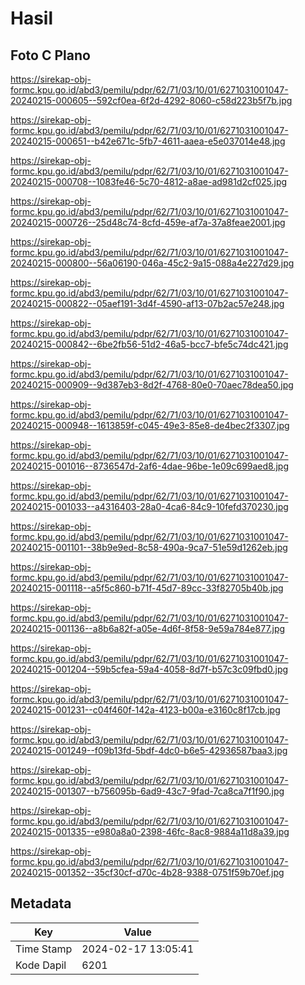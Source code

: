 # Hasil

## Foto C Plano

https://sirekap-obj-formc.kpu.go.id/abd3/pemilu/pdpr/62/71/03/10/01/6271031001047-20240215-000605--592cf0ea-6f2d-4292-8060-c58d223b5f7b.jpg

https://sirekap-obj-formc.kpu.go.id/abd3/pemilu/pdpr/62/71/03/10/01/6271031001047-20240215-000651--b42e671c-5fb7-4611-aaea-e5e037014e48.jpg

https://sirekap-obj-formc.kpu.go.id/abd3/pemilu/pdpr/62/71/03/10/01/6271031001047-20240215-000708--1083fe46-5c70-4812-a8ae-ad981d2cf025.jpg

https://sirekap-obj-formc.kpu.go.id/abd3/pemilu/pdpr/62/71/03/10/01/6271031001047-20240215-000726--25d48c74-8cfd-459e-af7a-37a8feae2001.jpg

https://sirekap-obj-formc.kpu.go.id/abd3/pemilu/pdpr/62/71/03/10/01/6271031001047-20240215-000800--56a06190-046a-45c2-9a15-088a4e227d29.jpg

https://sirekap-obj-formc.kpu.go.id/abd3/pemilu/pdpr/62/71/03/10/01/6271031001047-20240215-000822--05aef191-3d4f-4590-af13-07b2ac57e248.jpg

https://sirekap-obj-formc.kpu.go.id/abd3/pemilu/pdpr/62/71/03/10/01/6271031001047-20240215-000842--6be2fb56-51d2-46a5-bcc7-bfe5c74dc421.jpg

https://sirekap-obj-formc.kpu.go.id/abd3/pemilu/pdpr/62/71/03/10/01/6271031001047-20240215-000909--9d387eb3-8d2f-4768-80e0-70aec78dea50.jpg

https://sirekap-obj-formc.kpu.go.id/abd3/pemilu/pdpr/62/71/03/10/01/6271031001047-20240215-000948--1613859f-c045-49e3-85e8-de4bec2f3307.jpg

https://sirekap-obj-formc.kpu.go.id/abd3/pemilu/pdpr/62/71/03/10/01/6271031001047-20240215-001016--8736547d-2af6-4dae-96be-1e09c699aed8.jpg

https://sirekap-obj-formc.kpu.go.id/abd3/pemilu/pdpr/62/71/03/10/01/6271031001047-20240215-001033--a4316403-28a0-4ca6-84c9-10fefd370230.jpg

https://sirekap-obj-formc.kpu.go.id/abd3/pemilu/pdpr/62/71/03/10/01/6271031001047-20240215-001101--38b9e9ed-8c58-490a-9ca7-51e59d1262eb.jpg

https://sirekap-obj-formc.kpu.go.id/abd3/pemilu/pdpr/62/71/03/10/01/6271031001047-20240215-001118--a5f5c860-b71f-45d7-89cc-33f82705b40b.jpg

https://sirekap-obj-formc.kpu.go.id/abd3/pemilu/pdpr/62/71/03/10/01/6271031001047-20240215-001136--a8b6a82f-a05e-4d6f-8f58-9e59a784e877.jpg

https://sirekap-obj-formc.kpu.go.id/abd3/pemilu/pdpr/62/71/03/10/01/6271031001047-20240215-001204--59b5cfea-59a4-4058-8d7f-b57c3c09fbd0.jpg

https://sirekap-obj-formc.kpu.go.id/abd3/pemilu/pdpr/62/71/03/10/01/6271031001047-20240215-001231--c04f460f-142a-4123-b00a-e3160c8f17cb.jpg

https://sirekap-obj-formc.kpu.go.id/abd3/pemilu/pdpr/62/71/03/10/01/6271031001047-20240215-001249--f09b13fd-5bdf-4dc0-b6e5-42936587baa3.jpg

https://sirekap-obj-formc.kpu.go.id/abd3/pemilu/pdpr/62/71/03/10/01/6271031001047-20240215-001307--b756095b-6ad9-43c7-9fad-7ca8ca7f1f90.jpg

https://sirekap-obj-formc.kpu.go.id/abd3/pemilu/pdpr/62/71/03/10/01/6271031001047-20240215-001335--e980a8a0-2398-46fc-8ac8-9884a11d8a39.jpg

https://sirekap-obj-formc.kpu.go.id/abd3/pemilu/pdpr/62/71/03/10/01/6271031001047-20240215-001352--35cf30cf-d70c-4b28-9388-0751f59b70ef.jpg


## Metadata

| Key        | Value               |
| ---------- | ------------------- |
| Time Stamp | 2024-02-17 13:05:41 |
| Kode Dapil | 6201                |



